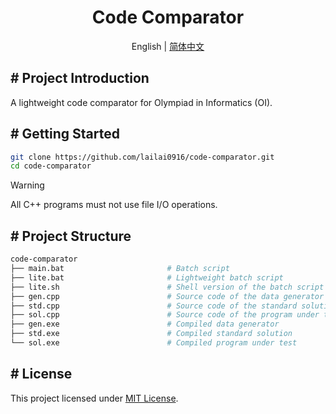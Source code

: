 <div align="center">
  <h1>Code Comparator</h1>
  <p>English | <a href="README.zh-Hans.md">简体中文</a></p>
</div>

## # Project Introduction

A lightweight code comparator for Olympiad in Informatics (OI).

## # Getting Started

```bash
git clone https://github.com/lailai0916/code-comparator.git
cd code-comparator
```

> [!Warning]
> All C++ programs must not use file I/O operations.

## # Project Structure

```bash
code-comparator
├── main.bat                       # Batch script
├── lite.bat                       # Lightweight batch script
├── lite.sh                        # Shell version of the batch script
├── gen.cpp                        # Source code of the data generator
├── std.cpp                        # Source code of the standard solution
├── sol.cpp                        # Source code of the program under test
├── gen.exe                        # Compiled data generator
├── std.exe                        # Compiled standard solution
└── sol.exe                        # Compiled program under test
```

## # License

This project licensed under [MIT License](LICENSE).
